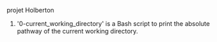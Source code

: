 projet Holberton

1. '0-current_working_directory' is a Bash script to print the absolute pathway of the current working directory. 

